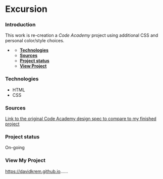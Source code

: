 # **Excursion**

### **Introduction**
This work is re-creation a *Code Academy* project using additional CSS and personal color/style choices.
- [](#)

    - [**Technologies**](#technologies)
    - [**Sources**](#sources)
    - [**Project status**](#project-status)
    - [**View Project**](#other-information)

### **Technologies**

- HTML
- CSS
  
### **Sources**
[Link to the original Code Academy design spec to compare to my finished project](https://content.codecademy.com/programs/freelance-one/excursion/mocks/excursion_redline.png)

  
### **Project status**
On-going

### **View My Project**
https://davidkrem.github.io......
